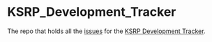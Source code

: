 # KSRP_Development_Tracker
The repo that holds all the [issues](https://github.com/Keystone-State-RP/KSRP_Development_Tracker/issues) for the [KSRP Development Tracker](https://github.com/orgs/Keystone-State-RP/projects/1).
